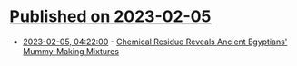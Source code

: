 # [Published on 2023-02-05](index.md)

* [2023-02-05, 04:22:00](https://soylentnews.org/article.pl?sid=23/02/03/0240247&from=rss) - [Chemical Residue Reveals Ancient Egyptians' Mummy-Making Mixtures](https://soylentnews.org/article.pl?sid=23/02/03/0240247&from=rss)
